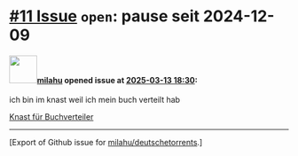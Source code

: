 # [\#11 Issue](https://github.com/milahu/deutschetorrents/issues/11) `open`: pause seit 2024-12-09

#### <img src="https://avatars.githubusercontent.com/u/12958815?v=4" width="50">[milahu](https://github.com/milahu) opened issue at [2025-03-13 18:30](https://github.com/milahu/deutschetorrents/issues/11):

ich bin im knast weil ich mein buch verteilt hab

[Knast für
Buchverteiler](https://github.com/milahu/alchi/blob/master/deutsch/feedback/knast-2024/2024-12-09.knast-fuer-buchverteiler.md)

------------------------------------------------------------------------

\[Export of Github issue for
[milahu/deutschetorrents](https://github.com/milahu/deutschetorrents).\]
